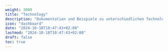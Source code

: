 ```yaml
---
weight: 3000
title: "Technology"
description: "Dokumentation und Beispiele zu unterschiedlichen Technologien der Informatik"
icon: "dashboard"
date: "2024-10-18T10:47:43+02:00"
lastmod: "2024-10-18T10:47:43+02:00"
draft: false
toc: true
---
```

